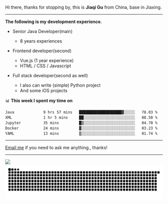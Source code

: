 Hi there, thanks for stopping by, this is **Jiaqi Gu** from China, base in Jiaxing.

---

**The following is my development experience.**

- Senior Java Developer(main)
  - 8 years experiences

- Frontend developer(second)
  - Vue.js (1 year experience)
  - HTML / CSS / Javascript
  
- Full stack developer(second as well)
  - I also can write (simple) Python project
  - And some iOS projects

📊 **This week I spent my time on**
<!--START_SECTION:waka-->

```txt
Java             9 hrs 57 mins   ███████████████████▓░░░░░   78.03 %
XML              1 hr 5 mins     ██░░░░░░░░░░░░░░░░░░░░░░░   08.50 %
Jupyter          35 mins         █▒░░░░░░░░░░░░░░░░░░░░░░░   04.70 %
Docker           24 mins         ▓░░░░░░░░░░░░░░░░░░░░░░░░   03.23 %
YAML             13 mins         ▒░░░░░░░░░░░░░░░░░░░░░░░░   01.74 %
```

<!--END_SECTION:waka-->

---

[Email me](mailto:htk2klwgr@mozmail.com?subject=Hiring_from_GitHub) if you need to ask me anything., thanks!

---

![]( https://visitor-badge.glitch.me/badge?page_id=githubgujiaqi)
![]( https://github.com/droid-Q/droid-Q/raw/output/github-contribution-grid-snake.svg#gh-dark-mode-only)
